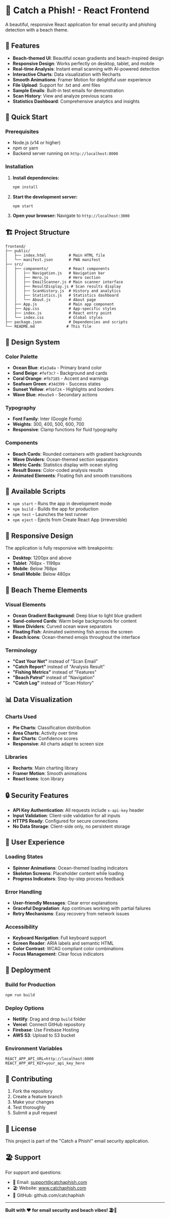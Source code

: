 # 🎣 Catch a Phish! - React Frontend

A beautiful, responsive React application for email security and phishing detection with a beach theme.

## 🌊 Features

- **Beach-themed UI**: Beautiful ocean gradients and beach-inspired design
- **Responsive Design**: Works perfectly on desktop, tablet, and mobile
- **Real-time Analysis**: Instant email scanning with AI-powered detection
- **Interactive Charts**: Data visualization with Recharts
- **Smooth Animations**: Framer Motion for delightful user experience
- **File Upload**: Support for .txt and .eml files
- **Sample Emails**: Built-in test emails for demonstration
- **Scan History**: View and analyze previous scans
- **Statistics Dashboard**: Comprehensive analytics and insights

## 🚀 Quick Start

### Prerequisites

- Node.js (v14 or higher)
- npm or yarn
- Backend server running on `http://localhost:8000`

### Installation

1. **Install dependencies:**
   ```bash
   npm install
   ```

2. **Start the development server:**
   ```bash
   npm start
   ```

3. **Open your browser:**
   Navigate to `http://localhost:3000`

## 🏗️ Project Structure

```
frontend/
├── public/
│   ├── index.html          # Main HTML file
│   └── manifest.json       # PWA manifest
├── src/
│   ├── components/         # React components
│   │   ├── Navigation.js   # Navigation bar
│   │   ├── Hero.js         # Hero section
│   │   ├── EmailScanner.js # Main scanner interface
│   │   ├── ResultDisplay.js # Scan results display
│   │   ├── ScanHistory.js  # History and analytics
│   │   ├── Statistics.js   # Statistics dashboard
│   │   └── About.js        # About page
│   ├── App.js              # Main app component
│   ├── App.css             # App-specific styles
│   ├── index.js            # React entry point
│   └── index.css           # Global styles
├── package.json            # Dependencies and scripts
└── README.md              # This file
```

## 🎨 Design System

### Color Palette
- **Ocean Blue**: `#1e3a8a` - Primary brand color
- **Sand Beige**: `#fef3c7` - Background and cards
- **Coral Orange**: `#fb7185` - Accent and warnings
- **Seafoam Green**: `#34d399` - Success states
- **Sunset Yellow**: `#fbbf24` - Highlights and borders
- **Wave Blue**: `#0ea5e9` - Secondary actions

### Typography
- **Font Family**: Inter (Google Fonts)
- **Weights**: 300, 400, 500, 600, 700
- **Responsive**: Clamp functions for fluid typography

### Components
- **Beach Cards**: Rounded containers with gradient backgrounds
- **Wave Dividers**: Ocean-themed section separators
- **Metric Cards**: Statistics display with ocean styling
- **Result Boxes**: Color-coded analysis results
- **Animated Elements**: Floating fish and smooth transitions

## 🔧 Available Scripts

- `npm start` - Runs the app in development mode
- `npm build` - Builds the app for production
- `npm test` - Launches the test runner
- `npm eject` - Ejects from Create React App (irreversible)

## 📱 Responsive Design

The application is fully responsive with breakpoints:
- **Desktop**: 1200px and above
- **Tablet**: 768px - 1199px
- **Mobile**: Below 768px
- **Small Mobile**: Below 480px

## 🌊 Beach Theme Elements

### Visual Elements
- **Ocean Gradient Background**: Deep blue to light blue gradient
- **Sand-colored Cards**: Warm beige backgrounds for content
- **Wave Dividers**: Curved ocean wave separators
- **Floating Fish**: Animated swimming fish across the screen
- **Beach Icons**: Ocean-themed emojis throughout the interface

### Terminology
- **"Cast Your Net"** instead of "Scan Email"
- **"Catch Report"** instead of "Analysis Result"
- **"Fishing Metrics"** instead of "Features"
- **"Beach Patrol"** instead of "Navigation"
- **"Catch Log"** instead of "Scan History"

## 📊 Data Visualization

### Charts Used
- **Pie Charts**: Classification distribution
- **Area Charts**: Activity over time
- **Bar Charts**: Confidence scores
- **Responsive**: All charts adapt to screen size

### Libraries
- **Recharts**: Main charting library
- **Framer Motion**: Smooth animations
- **React Icons**: Icon library

## 🔒 Security Features

- **API Key Authentication**: All requests include `x-api-key` header
- **Input Validation**: Client-side validation for all inputs
- **HTTPS Ready**: Configured for secure connections
- **No Data Storage**: Client-side only, no persistent storage

## 🎯 User Experience

### Loading States
- **Spinner Animations**: Ocean-themed loading indicators
- **Skeleton Screens**: Placeholder content while loading
- **Progress Indicators**: Step-by-step process feedback

### Error Handling
- **User-friendly Messages**: Clear error explanations
- **Graceful Degradation**: App continues working with partial failures
- **Retry Mechanisms**: Easy recovery from network issues

### Accessibility
- **Keyboard Navigation**: Full keyboard support
- **Screen Reader**: ARIA labels and semantic HTML
- **Color Contrast**: WCAG compliant color combinations
- **Focus Management**: Clear focus indicators

## 🚀 Deployment

### Build for Production
```bash
npm run build
```

### Deploy Options
- **Netlify**: Drag and drop `build` folder
- **Vercel**: Connect GitHub repository
- **Firebase**: Use Firebase Hosting
- **AWS S3**: Upload to S3 bucket

### Environment Variables
```env
REACT_APP_API_URL=http://localhost:8000
REACT_APP_API_KEY=your_api_key_here
```

## 🤝 Contributing

1. Fork the repository
2. Create a feature branch
3. Make your changes
4. Test thoroughly
5. Submit a pull request

## 📄 License

This project is part of the "Catch a Phish!" email security application.

## 🏖️ Support

For support and questions:
- 🌊 Email: support@catchaphish.com
- 🏖️ Website: www.catchaphish.com
- 🎣 GitHub: github.com/catchaphish

---

**Built with ❤️ for email security and beach vibes! 🏖️🎣** 